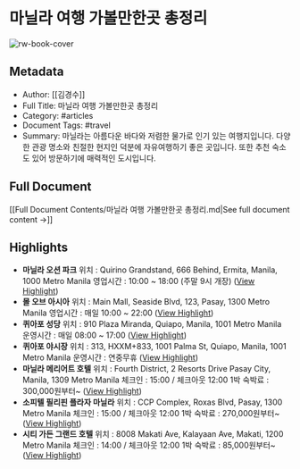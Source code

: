 # 마닐라 여행 가볼만한곳 총정리

![rw-book-cover](https://cdn.tourtoctoc.com/news/thumbnail/202405/4851_29953_282_v150.jpg)

## Metadata
- Author: [[김경수]]
- Full Title: 마닐라 여행 가볼만한곳 총정리
- Category: #articles
- Document Tags:  #travel 
- Summary: 마닐라는 아름다운 바다와 저렴한 물가로 인기 있는 여행지입니다. 다양한 관광 명소와 친절한 현지인 덕분에 자유여행하기 좋은 곳입니다. 또한 추천 숙소도 있어 방문하기에 매력적인 도시입니다.

## Full Document
[[Full Document Contents/마닐라 여행 가볼만한곳 총정리.md|See full document content →]]

## Highlights
- **마닐라 오션 파크**
  위치 : Quirino Grandstand, 666 Behind, Ermita, Manila, 1000 Metro Manila
  영업시간 : 10:00 ~ 18:00 (주말 9시 개장) ([View Highlight](https://read.readwise.io/read/01j5nh4hs42vw8h5mpgs74fveq))
- **몰 오브 아시아**
  위치 : Main Mall, Seaside Blvd, 123, Pasay, 1300 Metro Manila
  영업시간 : 매일 10:00 ~ 22:00 ([View Highlight](https://read.readwise.io/read/01j5nh4s70kdpb408qppny2g8x))
- **퀴아포 성당**
  위치 : 910 Plaza Miranda, Quiapo, Manila, 1001 Metro Manila
  운영시간 : 매일 08:00 ~ 17:00 ([View Highlight](https://read.readwise.io/read/01j5nh601s6y7vke0nmrhgwf09))
- **퀴아포 야시장**
  위치 : 313, HXXM+833, 1001 Palma St, Quiapo, Manila, 1001 Metro Manila
  운영시간 : 연중무휴 ([View Highlight](https://read.readwise.io/read/01j5nh6526fn5qvy67j5s9tptx))
- **마닐라 메리어트 호텔**
  위치 : Fourth District, 2 Resorts Drive Pasay City, Manila, 1309 Metro Manila
  체크인 : 15:00 / 체크아웃 12:00
  1박 숙박료 : 300,000원부터~ ([View Highlight](https://read.readwise.io/read/01j5nh6h201dfx21j4t0jncx9r))
- **소피텔 필리핀 플라자 마닐라**
  위치 : CCP Complex, Roxas Blvd, Pasay, 1300 Metro Manila
  체크인 : 15:00 / 체크아웃 12:00
  1박 숙박료 : 270,000원부터~ ([View Highlight](https://read.readwise.io/read/01j5nh758d8yzbk50b07smzdnr))
- **시티 가든 그랜드 호텔**
  위치 : 8008 Makati Ave, Kalayaan Ave, Makati, 1200 Metro Manila
  체크인 : 14:00 / 체크아웃 12:00
  1박 숙박료 : 85,000원부터~ ([View Highlight](https://read.readwise.io/read/01j5nh7xetm09ba7vskrmrc2xb))
